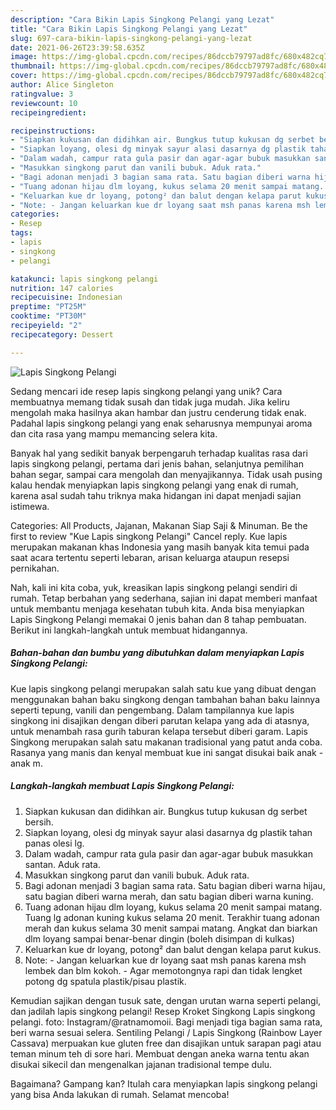 ```yaml
---
description: "Cara Bikin Lapis Singkong Pelangi yang Lezat"
title: "Cara Bikin Lapis Singkong Pelangi yang Lezat"
slug: 697-cara-bikin-lapis-singkong-pelangi-yang-lezat
date: 2021-06-26T23:39:58.635Z
image: https://img-global.cpcdn.com/recipes/86dccb79797ad8fc/680x482cq70/lapis-singkong-pelangi-foto-resep-utama.jpg
thumbnail: https://img-global.cpcdn.com/recipes/86dccb79797ad8fc/680x482cq70/lapis-singkong-pelangi-foto-resep-utama.jpg
cover: https://img-global.cpcdn.com/recipes/86dccb79797ad8fc/680x482cq70/lapis-singkong-pelangi-foto-resep-utama.jpg
author: Alice Singleton
ratingvalue: 3
reviewcount: 10
recipeingredient:

recipeinstructions:
- "Siapkan kukusan dan didihkan air. Bungkus tutup kukusan dg serbet bersih."
- "Siapkan loyang, olesi dg minyak sayur alasi dasarnya dg plastik tahan panas olesi lg."
- "Dalam wadah, campur rata gula pasir dan agar-agar bubuk masukkan santan. Aduk rata."
- "Masukkan singkong parut dan vanili bubuk. Aduk rata."
- "Bagi adonan menjadi 3 bagian sama rata. Satu bagian diberi warna hijau, satu bagian diberi warna merah, dan satu bagian diberi warna kuning."
- "Tuang adonan hijau dlm loyang, kukus selama 20 menit sampai matang. Tuang lg adonan kuning kukus selama 20 menit. Terakhir tuang adonan merah dan kukus selama 30 menit sampai matang. Angkat dan biarkan dlm loyang sampai benar-benar dingin (boleh disimpan di kulkas)"
- "Keluarkan kue dr loyang, potong² dan balut dengan kelapa parut kukus."
- "Note: - Jangan keluarkan kue dr loyang saat msh panas karena msh lembek dan blm kokoh. - Agar memotongnya rapi dan tidak lengket potong dg spatula plastik/pisau plastik."
categories:
- Resep
tags:
- lapis
- singkong
- pelangi

katakunci: lapis singkong pelangi 
nutrition: 147 calories
recipecuisine: Indonesian
preptime: "PT25M"
cooktime: "PT30M"
recipeyield: "2"
recipecategory: Dessert

---
```



![Lapis Singkong Pelangi](https://img-global.cpcdn.com/recipes/86dccb79797ad8fc/680x482cq70/lapis-singkong-pelangi-foto-resep-utama.jpg)

Sedang mencari ide resep lapis singkong pelangi yang unik? Cara membuatnya memang tidak susah dan tidak juga mudah. Jika keliru mengolah maka hasilnya akan hambar dan justru cenderung tidak enak. Padahal lapis singkong pelangi yang enak seharusnya mempunyai aroma dan cita rasa yang mampu memancing selera kita.

Banyak hal yang sedikit banyak berpengaruh terhadap kualitas rasa dari lapis singkong pelangi, pertama dari jenis bahan, selanjutnya pemilihan bahan segar, sampai cara mengolah dan menyajikannya. Tidak usah pusing kalau hendak menyiapkan lapis singkong pelangi yang enak di rumah, karena asal sudah tahu triknya maka hidangan ini dapat menjadi sajian istimewa.

Categories: All Products, Jajanan, Makanan Siap Saji &amp; Minuman. Be the first to review &#34;Kue Lapis singkong Pelangi&#34; Cancel reply. Kue lapis merupakan makanan khas Indonesia yang masih banyak kita temui pada saat acara tertentu seperti lebaran, arisan keluarga ataupun resepsi pernikahan.


Nah, kali ini kita coba, yuk, kreasikan lapis singkong pelangi sendiri di rumah. Tetap berbahan yang sederhana, sajian ini dapat memberi manfaat untuk membantu menjaga kesehatan tubuh kita. Anda bisa menyiapkan Lapis Singkong Pelangi memakai 0 jenis bahan dan 8 tahap pembuatan. Berikut ini langkah-langkah untuk membuat hidangannya.

<!--inarticleads1-->

##### Bahan-bahan dan bumbu yang dibutuhkan dalam menyiapkan Lapis Singkong Pelangi:



Kue lapis singkong pelangi merupakan salah satu kue yang dibuat dengan menggunakan bahan baku singkong dengan tambahan bahan baku lainnya seperti tepung, vanili dan pengembang. Dalam tampilannya kue lapis singkong ini disajikan dengan diberi parutan kelapa yang ada di atasnya, untuk menambah rasa gurih taburan kelapa tersebut diberi garam. Lapis Singkong merupakan salah satu makanan tradisional yang patut anda coba. Rasanya yang manis dan kenyal membuat kue ini sangat disukai baik anak - anak m. 

<!--inarticleads2-->

##### Langkah-langkah membuat Lapis Singkong Pelangi:

1. Siapkan kukusan dan didihkan air. Bungkus tutup kukusan dg serbet bersih.
1. Siapkan loyang, olesi dg minyak sayur alasi dasarnya dg plastik tahan panas olesi lg.
1. Dalam wadah, campur rata gula pasir dan agar-agar bubuk masukkan santan. Aduk rata.
1. Masukkan singkong parut dan vanili bubuk. Aduk rata.
1. Bagi adonan menjadi 3 bagian sama rata. Satu bagian diberi warna hijau, satu bagian diberi warna merah, dan satu bagian diberi warna kuning.
1. Tuang adonan hijau dlm loyang, kukus selama 20 menit sampai matang. Tuang lg adonan kuning kukus selama 20 menit. Terakhir tuang adonan merah dan kukus selama 30 menit sampai matang. Angkat dan biarkan dlm loyang sampai benar-benar dingin (boleh disimpan di kulkas)
1. Keluarkan kue dr loyang, potong² dan balut dengan kelapa parut kukus.
1. Note: - Jangan keluarkan kue dr loyang saat msh panas karena msh lembek dan blm kokoh. - Agar memotongnya rapi dan tidak lengket potong dg spatula plastik/pisau plastik.


Kemudian sajikan dengan tusuk sate, dengan urutan warna seperti pelangi, dan jadilah lapis singkong pelangi! Resep Kroket Singkong Lapis singkong pelangi. foto: Instagram/@ratnamomoii. Bagi menjadi tiga bagian sama rata, beri warna sesuai selera. Sentiling Pelangi / Lapis Singkong (Rainbow Layer Cassava) merpuakan kue gluten free dan disajikan untuk sarapan pagi atau teman minum teh di sore hari. Membuat dengan aneka warna tentu akan disukai sikecil dan mengenalkan jajanan tradisional tempe dulu. 

Bagaimana? Gampang kan? Itulah cara menyiapkan lapis singkong pelangi yang bisa Anda lakukan di rumah. Selamat mencoba!
